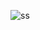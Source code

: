 ![ss](https://user-images.githubusercontent.com/54582161/127012467-1cc64b6c-88c4-4b7e-b474-240550f0c2e8.jpg)
